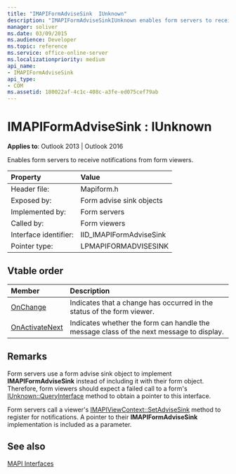 ```yaml
---
title: "IMAPIFormAdviseSink  IUnknown"
description: "IMAPIFormAdviseSinkIUnknown enables form servers to receive notifications from form viewers. This article describes its syntax, Vtable order, and remarks."
manager: soliver
ms.date: 03/09/2015
ms.audience: Developer
ms.topic: reference
ms.service: office-online-server
ms.localizationpriority: medium
api_name:
- IMAPIFormAdviseSink
api_type:
- COM
ms.assetid: 180022af-4c1c-408c-a3fe-ed075cef79ab
---
```


# IMAPIFormAdviseSink : IUnknown

  
  
**Applies to**: Outlook 2013 | Outlook 2016 
  
Enables form servers to receive notifications from form viewers. 
  
|Property |Value |
|:-----|:-----|
|Header file:  <br/> |Mapiform.h  <br/> |
|Exposed by:  <br/> |Form advise sink objects  <br/> |
|Implemented by:  <br/> |Form servers  <br/> |
|Called by:  <br/> |Form viewers  <br/> |
|Interface identifier:  <br/> |IID_IMAPIFormAdviseSink  <br/> |
|Pointer type:  <br/> |LPMAPIFORMADVISESINK  <br/> |
   
## Vtable order

|Member |Description |
|:-----|:-----|
|[OnChange](imapiformadvisesink-onchange.md) <br/> |Indicates that a change has occurred in the status of the form viewer. |
|[OnActivateNext](imapiformadvisesink-onactivatenext.md) <br/> |Indicates whether the form can handle the message class of the next message to display. |
   
## Remarks

Form servers use a form advise sink object to implement **IMAPIFormAdviseSink** instead of including it with their form object. Therefore, form viewers should expect a failed call to a form's [IUnknown::QueryInterface](https://msdn.microsoft.com/library/ms682521%28v=VS.85%29.aspx) method to obtain a pointer to this interface. 
  
Form servers call a viewer's [IMAPIViewContext::SetAdviseSink](imapiviewcontext-setadvisesink.md) method to register for notifications. A pointer to their **IMAPIFormAdviseSink** implementation is included as a parameter. 
  
## See also



[MAPI Interfaces](mapi-interfaces.md)


